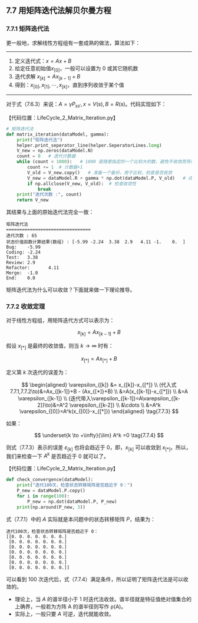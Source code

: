 
## 7.7 用矩阵迭代法解贝尔曼方程

### 7.7.1 矩阵迭代法

更一般地，求解线性方程组有一套成熟的做法，算法如下：

---

1. 定义迭代式：$x=Ax+B$
2. 给定任意初始值$x_{[0]}$，一般可以设置为 0 或其它随机数
3. 迭代求解 $x_{[k]}=Ax_{[k-1]}+B$
4. 得到：$x_{[0]},x_{[1]},\cdots,x_{[k]}$，直到序列收敛于某个值

---

对于式（7.6.3）来说：$A = \gamma P_{ss'}, x=V(s), B=R(s)$。代码实现如下：

【代码位置：LifeCycle_2_Matrix_Iteration.py】

```Python
# 矩阵迭代法
def matrix_iteration(dataModel, gamma):
    print("矩阵迭代法")
    helper.print_seperator_line(helper.SeperatorLines.long)
    V_new = np.zeros(dataModel.N)
    count = 0   # 迭代计数器
    while (count < 1000):   # 1000 是随意指定的一个比较大的数，避免不收敛而导致while无限
        count += 1  # 计数器+1
        V_old = V_new.copy()   # 准备一个备份，用于比较，检查是否收敛
        V_new = dataModel.R + gamma * np.dot(dataModel.P, V_old)   # 式 3
        if np.allclose(V_new, V_old):  # 检查收敛性
            break
    print("迭代次数 :", count)
    return V_new
```

其结果与上面的原始迭代法完全一致：

```
矩阵迭代法
================================
迭代次数 : 65
状态价值函数计算结果(数组) : [-5.99 -2.24  3.38  2.9   4.11 -1.    0.  ]
Bug:    -5.99
Coding: -2.24
Test:   3.38
Review: 2.9
Refactor:       4.11
Merge:  -1.0
End:    0.0
```

矩阵迭代法为什么可以收敛？下面就来做一下理论推导。

### 7.7.2 收敛定理

对于线性方程组，用矩阵迭代方式可以表示为：

$$
x_{[k]}=Ax_{[k-1]}+B \tag{7.7.1}
$$ 

假设 $x_{[*]}$ 是最终的收敛值，则当 $k \to \infty$ 时有：

$$
x_{[*]}=Ax_{[*]}+B \tag{7.7.2}
$$

定义第 $k$ 次迭代的误差为：

$$
\begin{aligned}
\varepsilon_{[k]} &= x_{[k]}-x_{[*]}
\\
(代入式7.7.1,7.7.2\to)&=Ax_{[k-1]}+B - (Ax_{[*]}+B)
\\
&=A(x_{[k-1]}-x_{[*]})
\\
&=A \varepsilon_{[k-1]}
\\
(迭代带入\varepsilon_{[k-1]}=A\varepsilon_{[k-2]}\to)&=A^2 \varepsilon_{[k-2]}
\\
&\cdots
\\
&=A^k \varepsilon_{[0]}=A^k(x_{[0]}-x_{[*]})
\end{aligned}
\tag{7.7.3}
$$

如果：

$$
\underset{k \to +\infty}{\lim} A^k =0 \tag{7.7.4}
$$

则式（7.7.3）表示的误差 $\varepsilon_{[k]}$ 也将会趋近于 0，即，$x_{[k]}$ 可以收敛到 $x_{[*]}$。所以，我们来检查一下 $A^k$ 是否趋近于 0 就可以了。

【代码位置：LifeCycle_2_Matrix_Iteration.py】

```Python
def check_convergence(dataModel):
    print("迭代100次，检查状态转移矩阵是否趋近于 0：")
    P_new = dataModel.P.copy()
    for i in range(100):
        P_new = np.dot(dataModel.P, P_new)
    print(np.around(P_new, 3))
```
式（7.7.1）中的 $A$ 实际就是本问题中的状态转移矩阵 $P$，结果为：
```
迭代100次，检查状态转移矩阵是否趋近于 0：
[[0. 0. 0. 0. 0. 0. 0.]
 [0. 0. 0. 0. 0. 0. 0.]
 [0. 0. 0. 0. 0. 0. 0.]
 [0. 0. 0. 0. 0. 0. 0.]
 [0. 0. 0. 0. 0. 0. 0.]
 [0. 0. 0. 0. 0. 0. 0.]
 [0. 0. 0. 0. 0. 0. 0.]]
```
可以看到 100 次迭代后，式（7.7.4）满足条件，所以证明了矩阵迭代法是可以收敛的。

- 理论上，当 $A$ 的谱半径小于 1 时迭代法收敛。谱半径就是特征值绝对值集合的上确界，一般若为方阵 A 的谱半径则写作 ρ(A)。
- 实际上，一般只要 $A$ 可逆，迭代就能收敛。
